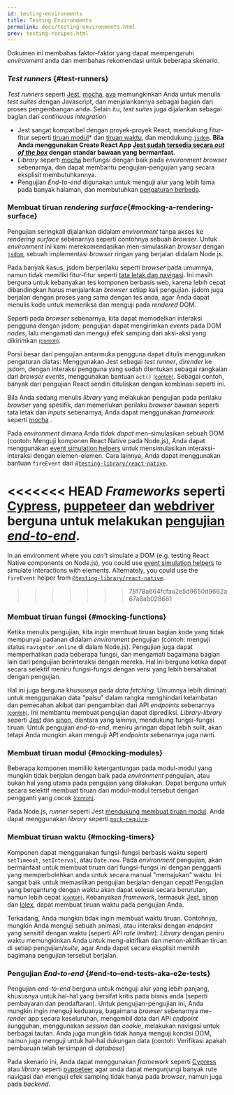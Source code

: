 ```yaml
---
id: testing-environments
title: Testing Environments
permalink: docs/testing-environments.html
prev: testing-recipes.html
---
```

<!-- Dokumen ini dimaksudkan untuk orang-orang yang menguasai JavaScript, dan sudah pernah menulis tes/pengujian dengan itu. Dokumen ini berfungsi sebagai referensi mengenai perbedaan dari *environment* pengujian untuk komponen React, dan bagaimana perbedaan tersebut mempengaruhi pengujian-pengujian yang mereka tulis. Dokumen ini juga meng-asumsikan sudut pandang ke arah komponen react-dom berbasi web, namun memiliki catatan untuk *renderers lainnya.-->

Dokumen ini membahas faktor-faktor yang dapat mempengaruhi *environment* anda dan membahas rekomendasi untuk beberapa skenario.

### *Test runners* {#test-runners}

*Test runners* seperti [Jest](https://jestjs.io/), [mocha](https://mochajs.org/), [ava](https://github.com/avajs/ava) memungkinkan Anda untuk menulis *test suites* dengan Javascript, dan menjalankannya sebagai bagian dari proses pengembangan anda. Selain itu, *test suites* juga dijalankan sebagai bagian dari *continuous integration*

- Jest sangat kompatibel dengan proyek-proyek React, mendukung fitur-fitur seperti [tiruan modul](#mocking-modules)* dan [tiruan waktu](#mocking-timers), dan mendukung [`jsdom`](#mocking-a-rendering-surface). **Bila Anda menggunakan Create React App [Jest sudah tersedia secara *out of the box*](https://facebook.github.io/create-react-app/docs/running-tests) dengan standar bawaan yang bermanfaat.**
- *Library* seperti [mocha](https://mochajs.org/#running-mocha-in-the-browser) berfungsi dengan baik pada *environment browser* sebenarnya, dan dapat membantu pengujian-pengujian yang secara eksplisit membutuhkannya.
- Pengujian *End-to-end* digunakan untuk menguji alur yang lebih lama pada banyak halaman, dan membutuhkan [pengaturan berbeda](#end-to-end-tests-aka-e2e-tests).

### Membuat tiruan *rendering surface*{#mocking-a-rendering-surface}

Pengujian seringkali dijalankan didalam *environment* tanpa akses ke *rendering surface* sebenarnya seperti contohnya sebuah *browser*. Untuk *environment* ini kami merekomendasikan men-simulasikan *browser* dengan [`jsdom`](https://github.com/jsdom/jsdom), sebuah implementasi *browser* ringan yang berjalan didalam Node.js.

Pada banyak kasus, jsdom berperilaku seperti *browser* pada umumnya, namun tidak memiliki fitur-fitur seperti [tata letak dan navigasi](https://github.com/jsdom/jsdom#unimplemented-parts-of-the-web-platform). Ini masih berguna untuk kebanyakan tes komponen berbasis web, karena lebih cepat dibandingkan harus menjalankan *browser* setiap kali pengujian. jsdom juga berjalan dengan proses yang sama dengan tes anda, agar Anda dapat menulis kode untuk memeriksa dan menguji pada *rendered* DOM.

Seperti pada *browser* sebenarnya, kita dapat memodelkan interaksi pengguna dengan jsdom; pengujian dapat mengirimkan *events* pada DOM *nodes*, lalu mengamati dan menguji efek samping dari aksi-aksi yang dikirimkan [<small>(contoh)</small>](/docs/testing-recipes.html#events).

Porsi besar dari pengujian antarmuka pengguna dapat ditulis menggunakan pengaturan diatas:
Menggunakan Jest sebagai *test runner*, di*render* ke jsdom, dengan interaksi pengguna yang sudah dtentukan sebagai rangkaian dari *browser events*, menggunakan bantuan `act()` [<small>(contoh)</small>](/docs/testing-recipes.html). Sebagai contoh, banyak dari pengujian React sendiri dituliskan dengan kombinasi seperti ini.

Bila Anda sedang menulis *library* yang melakukan pengujian pada perilaku *browser* yang spesifik, dan memerlukan perilaku *browser* bawaan seperti tata letak dan *inputs* sebenarnya, Anda dapat menggunakan *framework* seperti [mocha](https://mochajs.org/)
.

Pada *environment* dimana Anda *tidak dapat* men-simulasikan sebuah DOM (contoh: Menguji komponen React Native pada Node.js), Anda dapat menggunakan [event simulation helpers](https://reactjs.org/docs/test-utils.html#simulate) untuk mensimulasikan interaksi-interaksi dengan elemen-elemen. Cara lainnya, Anda dapat menggunakan bantuan `fireEvent` dari [`@testing-library/react-native`](https://testing-library.com/docs/native-testing-library).

<<<<<<< HEAD
*Frameworks* seperti [Cypress](https://www.cypress.io/), [puppeteer](https://github.com/GoogleChrome/puppeteer) dan [webdriver](https://www.seleniumhq.org/projects/webdriver/) berguna untuk melakukan [pengujian *end-to-end*](#end-to-end-tests-aka-e2e-tests).
=======
In an environment where you _can't_ simulate a DOM (e.g. testing React Native components on Node.js), you could use [event simulation helpers](/docs/test-utils.html#simulate) to simulate interactions with elements. Alternately, you could use the `fireEvent` helper from [`@testing-library/react-native`](https://testing-library.com/docs/react-native-testing-library/intro).
>>>>>>> 78f78a664fcfaa2e5d9650d9662a67a8ab028661

### Membuat tiruan fungsi {#mocking-functions}

Ketika menulis pengujian, kita ingin membuat tiruan bagian kode yang tidak mempunyai padanan didalam *environment* pengujian (contoh: menguji status `navigator.online` di dalam Node.js). Pengujian juga dapat memperhatikan pada beberapa fungsi, dan mengamati bagaimana bagian lain dari pengujian berinteraksi dengan mereka. Hal ini berguna ketika dapat secara selektif meniru fungsi-fungsi dengan versi yang lebih bersahabat dengan pengujian.

Hal ini juga berguna khususnya pada *data fetching*. Umumnya lebih diminati untuk menggunakan data "palsu" dalam rangka menghindari kelambatan dan pemecahan akibat dari pengambilan dari API *endpoints* sebenarnya [<small>(contoh)</small>](/docs/testing-recipes.html#data-fetching). Ini membantu membuat pengujian dapat diprediksi. *Library-library* seperti [Jest](https://jestjs.io/) dan [sinon](https://sinonjs.org/), diantara yang lainnya, mendukung fungsi-fungsi tiruan. Untuk pengujian *end-to-end*, meniru jaringan dapat lebih sulit, akan tetapi Anda mungkin akan menguji API *endpoints* sebenarnya juga nanti.

### Membuat tiruan modul {#mocking-modules}

Beberapa komponen memiliki ketergantungan pada modul-modul yang mungkin tidak berjalan dengan baik pada *environment* pengujian, atau bukan hal yang utama pada pengujian yang dilakukan. Dapat berguna untuk secara selektif membuat tiruan dari modul-modul tersebut dengan pengganti yang cocok [<small>(contoh)</small>](/docs/testing-recipes.html#mocking-modules).

Pada Node.js, *runner* seperti Jest [mendukung membuat tiruan modul](https://jestjs.io/docs/en/manual-mocks). Anda dapat menggunakan *library* seperti [`mock-require`](https://www.npmjs.com/package/mock-require).

### Membuat tiruan waktu {#mocking-timers}

Komponen dapat menggunakan fungsi-fungsi berbasis waktu seperti `setTimeout`, `setInterval`, atau `Date.now`. Pada *environment* pengujian, akan bermanfaat untuk membuat tiruan dari fungsi-fungsi ini dengan pengganti yang memperbolehkan anda untuk secara manual "memajukan" waktu. Ini sangat baik untuk memastikan pengujian berjalan dengan cepat! Pengujian yang bergantung dengan waktu akan dapat selesai secara berurutan, namun lebih cepat [<small>(contoh)</small>](/docs/testing-recipes.html#timers). Kebanyakan *framework*, termasuk [Jest](https://jestjs.io/docs/en/timer-mocks), [sinon](https://sinonjs.org/releases/v7.3.2/fake-timers/) dan [lolex](https://github.com/sinonjs/lolex), dapat membuat tiruan waktu pada pengujian Anda.

Terkadang, Anda mungkin tidak ingin membuat waktu tiruan. Contohnya, mungkin Anda menguji sebuah animasi, atau interaksi dengan *endpoint* yang sensitif dengan waktu (seperti API *rate limiter*). *Library* dengan peniru waktu memungkinkan Anda untuk meng-aktifkan dan menon-aktifkan tiruan di setiap pengujian/*suite*, agar Anda dapat secara eksplisit memilih bagimana pengujian tersebut berjalan.

### Pengujian *End-to-end* {#end-to-end-tests-aka-e2e-tests}

Pengujian *end-to-end* berguna untuk menguji alur yang lebih panjang, khususnya untuk hal-hal yang bersifat kritis pada bisnis anda (seperti pembayaran dan pendaftaran). Untuk pengujian-pengujian ini, Anda mungkin ingin menguji keduanya, bagaimana *browser* sebenarnya me-*render* app secara keseluruhan, mengambil data dari API *endpoint* sungguhan, menggunakan *session* dan *cookie*, melakukan navigasi untuk berbagai tautan. Anda juga mungkin tidak hanya menguji kondisi DOM, namun juga menguji untuk hal-hal dukungan data (contoh: Verifikasi apakah pembaruan telah tersimpan di *database*)

Pada skenario ini, Anda dapat menggunakan *framework* seperti [Cypress](https://www.cypress.io/) atau *library* seperti [puppeteer](https://github.com/GoogleChrome/puppeteer) agar anda dapat mengunjungi banyak rute navigasi dan menguji efek samping tidak hanya pada *browser*, namun juga pada *backend*.